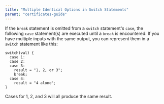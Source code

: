 ```yaml
---
title: "Multiple Identical Options in Switch Statements"
parent: "certificates-guide"
---
```


If the `break` statement is omitted from a `switch` statement's `case`, the following `case` statement(s) are executed until a `break` is encountered. If you have multiple inputs with the same output, you can represent them in a `switch` statement like this:

    switch(val) {
      case 1:
      case 2:
      case 3:
        result = "1, 2, or 3";
        break;
      case 4:
        result = "4 alone";
    }

Cases for 1, 2, and 3 will all produce the same result.
